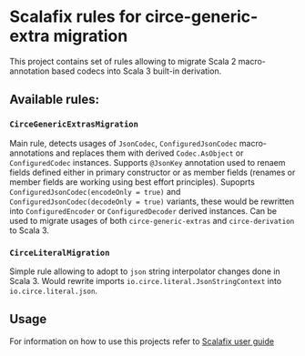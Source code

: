 # Scalafix rules for circe-generic-extra migration

This project contains set of rules allowing to migrate Scala 2 macro-annotation based codecs into Scala 3 built-in derivation. 

## Available rules: 

### `CirceGenericExtrasMigration`
Main rule, detects usages of `JsonCodec`, `ConfiguredJsonCodec` macro-annotations and replaces them with derived `Codec.AsObject` or `ConfiguredCodec` instances. 
Supports `@JsonKey` annotation used to renaem fields defined either in primary constructor or as member fields (renames or member fields are working using best effort principles).
Supoprts `ConfiguredJsonCodec(encodeOnly = true)` and `ConfiguredJsonCodec(decodeOnly = true)` variants, these would be rewritten into `ConfiguredEncoder` or `ConfiguredDecoder` derived instances.
Can be used to migrate usages of both `circe-generic-extras` and `circe-derivation` to Scala 3.

### `CirceLiteralMigration`
Simple rule allowing to adopt to `json` string interpolator changes done in Scala 3. Would rewrite imports `io.circe.literal.JsonStringContext` into `io.circe.literal.json`.

## Usage
For information on how to use this projects refer to [Scalafix user guide](https://scalacenter.github.io/scalafix/docs/users/installation.html)